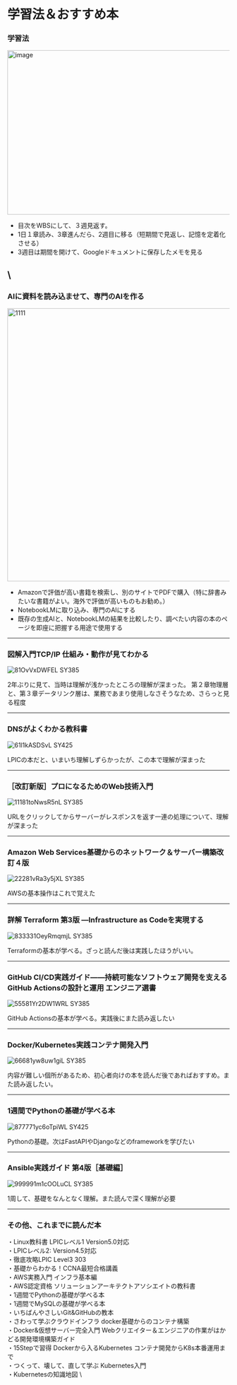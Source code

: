 # 学習法＆おすすめ本

### 学習法
<img width="1182" height="372" alt="image" src="https://github.com/user-attachments/assets/aac38963-f16a-4d2c-b0b6-c3d8b890101a" />

- 目次をWBSにして、３週見返す。
- 1日１章読み、3章進んだら、2週目に移る（短期間で見返し、記憶を定着化させる）
- 3週目は期間を開けて、Googleドキュメントに保存したメモを見る


 \
---

### AIに資料を読み込ませて、専門のAIを作る

<img width="939" height="618" alt="1111" src="https://github.com/user-attachments/assets/0ab2ddc0-5ef1-41f8-88ad-4fcf9dfd9ce5" />

- Amazonで評価が高い書籍を検索し、別のサイトでPDFで購入（特に辞書みたいな書籍がよい。海外で評価が高いものもお勧め。）
- NotebookLMに取り込み、専門のAIにする
- 既存の生成AIと、NotebookLMの結果を比較したり、調べたい内容の本のページを即座に把握する用途で使用する

---

### 図解入門TCP/IP 仕組み・動作が見てわかる

![81OvVxDWFEL _SY385_](https://github.com/user-attachments/assets/b06bc20b-4c7c-4390-a25f-6cf5815c3012) 


2年ぶりに見て、当時は理解が浅かったところの理解が深まった。
第２章物理層と、第３章データリンク層は、業務であまり使用しなさそうなため、さらっと見る程度

---

### DNSがよくわかる教科書

![61l1kASDSvL _SY425_](https://github.com/user-attachments/assets/a7a2629d-de76-4c2d-b1e6-0089134844bf)


LPICの本だと、いまいち理解しずらかったが、この本で理解が深まった

---

### ［改訂新版］プロになるためのWeb技術入門

![11181toNwsR5nL _SY385_](https://github.com/user-attachments/assets/c448b5e1-4249-483c-8a51-8ef4b6541d5e)

URLをクリックしてからサーバーがレスポンスを返す一連の処理について、理解が深まった

---

### Amazon Web Services基礎からのネットワーク＆サーバー構築改訂４版

![22281vRa3y5jXL _SY385_](https://github.com/user-attachments/assets/6a82547f-8d41-4778-98ac-675944ae4efb)

AWSの基本操作はこれで覚えた

---

### 詳解 Terraform 第3版 ―Infrastructure as Codeを実現する


![833331OeyRmqmjL _SY385_](https://github.com/user-attachments/assets/91b9f932-1e9d-4ee9-ae43-ba2469e6a812)

Terraformの基本が学べる。ざっと読んだ後は実践したほうがいい。

---

### GitHub CI/CD実践ガイド――持続可能なソフトウェア開発を支えるGitHub Actionsの設計と運用 エンジニア選書

![55581Yr2DW1WRL _SY385_](https://github.com/user-attachments/assets/92f185a5-e23d-4d0a-b612-07ea87b3bfb3)

GitHub Actionsの基本が学べる。実践後にまた読み返したい

---

### Docker/Kubernetes実践コンテナ開発入門

![66681yw8uw1giL _SY385_](https://github.com/user-attachments/assets/3d941fdd-a251-48e8-87d4-3298c3fafc4e)

内容が難しい個所があるため、初心者向けの本を読んだ後であればおすすめ。また読み返したい。

---

### 1週間でPythonの基礎が学べる本

![877771yc6oTpiWL _SY425_](https://github.com/user-attachments/assets/f10fec25-bb68-4d25-b9d6-75e600f18f3b)

Pythonの基礎。次はFastAPIやDjangoなどのframeworkを学びたい

---

### Ansible実践ガイド 第4版［基礎編］

![999991m1cOOLuCL _SY385_](https://github.com/user-attachments/assets/2bb3e801-9e4f-4d4a-be65-c5d2caf6c552)

1周して、基礎をなんとなく理解。また読んで深く理解が必要


---

### その他、これまでに読んだ本

・Linux教科書 LPICレベル1 Version5.0対応 \
・LPICレベル2: Version4.5対応 \
・徹底攻略LPIC Level3 303 \
・基礎からわかる！CCNA最短合格講義 \
・AWS実務入門 インフラ基本編 \
・AWS認定資格 ソリューションアーキテクトアソシエイトの教科書 \
・1週間でPythonの基礎が学べる本 \
・1週間でMySQLの基礎が学べる本 \
・いちばんやさしいGit&GitHubの教本 \
・さわって学ぶクラウドインフラ docker基礎からのコンテナ構築 \
・Docker&仮想サーバー完全入門 Webクリエイター＆エンジニアの作業がはかどる開発環境構築ガイド \
・15Stepで習得 Dockerから入るKubernetes コンテナ開発からK8s本番運用まで \
・つくって、壊して、直して学ぶ Kubernetes入門 \
・Kubernetesの知識地図 \
